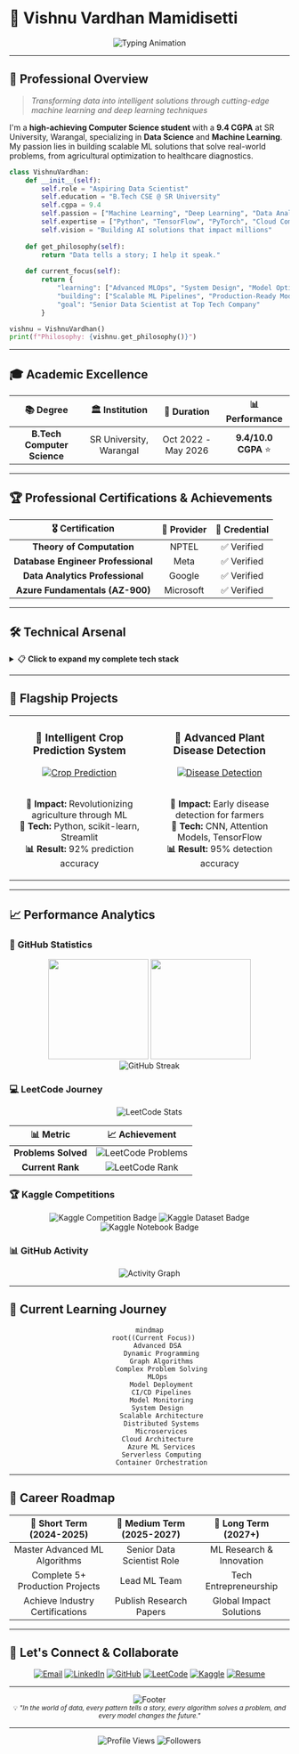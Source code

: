 # 🧠 Vishnu Vardhan Mamidisetti

<div align="center">
  <img src="https://readme-typing-svg.herokuapp.com?font=Fira+Code&size=22&duration=3000&pause=1000&color=00D4FF&center=true&vCenter=true&width=500&lines=Data+Scientist+%F0%9F%93%8A;Deep+Learning+Engineer+%F0%9F%A7%A0;ML+Model+Architect+%F0%9F%8F%97%EF%B8%8F;Cloud+Computing+Explorer+%E2%98%81%EF%B8%8F" alt="Typing Animation" />
</div>

---

## 🎯 Professional Overview

> *Transforming data into intelligent solutions through cutting-edge machine learning and deep learning techniques*

I'm a **high-achieving Computer Science student** with a **9.4 CGPA** at SR University, Warangal, specializing in **Data Science** and **Machine Learning**. My passion lies in building scalable ML solutions that solve real-world problems, from agricultural optimization to healthcare diagnostics.

```python
class VishnuVardhan:
    def __init__(self):
        self.role = "Aspiring Data Scientist"
        self.education = "B.Tech CSE @ SR University"
        self.cgpa = 9.4
        self.passion = ["Machine Learning", "Deep Learning", "Data Analytics"]
        self.expertise = ["Python", "TensorFlow", "PyTorch", "Cloud Computing"]
        self.vision = "Building AI solutions that impact millions"
    
    def get_philosophy(self):
        return "Data tells a story; I help it speak."
    
    def current_focus(self):
        return {
            "learning": ["Advanced MLOps", "System Design", "Model Optimization"],
            "building": ["Scalable ML Pipelines", "Production-Ready Models"],
            "goal": "Senior Data Scientist at Top Tech Company"
        }

vishnu = VishnuVardhan()
print(f"Philosophy: {vishnu.get_philosophy()}")
```

---

## 🎓 Academic Excellence

<div align="center">

| 📚 **Degree** | 🏛️ **Institution** | 📅 **Duration** | 📊 **Performance** |
|:---:|:---:|:---:|:---:|
| **B.Tech Computer Science** | SR University, Warangal | Oct 2022 - May 2026 | **9.4/10.0 CGPA** ⭐ |

</div>

---

## 🏆 Professional Certifications & Achievements

<div align="center">

| 🎖️ **Certification** | 🏢 **Provider** | 🔗 **Credential** |
|:---:|:---:|:---:|
| **Theory of Computation** | NPTEL | ✅ Verified |
| **Database Engineer Professional** | Meta | ✅ Verified |
| **Data Analytics Professional** | Google | ✅ Verified |
| **Azure Fundamentals (AZ-900)** | Microsoft | ✅ Verified |

</div>

---

## 🛠️ Technical Arsenal

<details>
<summary>📋 <b>Click to expand my complete tech stack</b></summary>

### 💻 **Core Programming**
![Python](https://img.shields.io/badge/Python-3776AB?style=for-the-badge&logo=python&logoColor=white)
![SQL](https://img.shields.io/badge/SQL-336791?style=for-the-badge&logo=postgresql&logoColor=white)

### 🤖 **Machine Learning & AI**
![TensorFlow](https://img.shields.io/badge/TensorFlow-FF6F00?style=for-the-badge&logo=TensorFlow&logoColor=white)
![PyTorch](https://img.shields.io/badge/PyTorch-EE4C2C?style=for-the-badge&logo=PyTorch&logoColor=white)
![scikit-learn](https://img.shields.io/badge/scikit--learn-F7931E?style=for-the-badge&logo=scikit-learn&logoColor=white)
![Pandas](https://img.shields.io/badge/pandas-150458?style=for-the-badge&logo=pandas&logoColor=white)
![NumPy](https://img.shields.io/badge/numpy-013243?style=for-the-badge&logo=numpy&logoColor=white)
![Keras](https://img.shields.io/badge/Keras-D00000?style=for-the-badge&logo=keras&logoColor=white)

### 📊 **Data & Visualization**
![Matplotlib](https://img.shields.io/badge/Matplotlib-11557c?style=for-the-badge&logo=python&logoColor=white)
![Seaborn](https://img.shields.io/badge/Seaborn-3776AB?style=for-the-badge&logo=python&logoColor=white)
![Plotly](https://img.shields.io/badge/Plotly-239120?style=for-the-badge&logo=plotly&logoColor=white)
![Streamlit](https://img.shields.io/badge/Streamlit-FF4B4B?style=for-the-badge&logo=Streamlit&logoColor=white)

### 🗄️ **Databases**
![PostgreSQL](https://img.shields.io/badge/PostgreSQL-336791?style=for-the-badge&logo=postgresql&logoColor=white)
![MySQL](https://img.shields.io/badge/MySQL-4479A1?style=for-the-badge&logo=mysql&logoColor=white)

### ☁️ **Cloud & DevOps**
![Azure](https://img.shields.io/badge/Microsoft_Azure-0089D0?style=for-the-badge&logo=microsoft-azure&logoColor=white)
![Git](https://img.shields.io/badge/Git-F05032?style=for-the-badge&logo=git&logoColor=white)
![Jupyter](https://img.shields.io/badge/Jupyter-F37626?style=for-the-badge&logo=jupyter&logoColor=white)
![Docker](https://img.shields.io/badge/Docker-2496ED?style=for-the-badge&logo=docker&logoColor=white)

### 🏆 **Competitive Programming**
![LeetCode](https://img.shields.io/badge/LeetCode-FFA116?style=for-the-badge&logo=leetcode&logoColor=white)
![Kaggle](https://img.shields.io/badge/Kaggle-20BEFF?style=for-the-badge&logo=kaggle&logoColor=white)

</details>

---

## 🌟 Flagship Projects

<div align="center">
  <table>
    <tr>
      <td width="50%">
        <h3 align="center">🚜 Intelligent Crop Prediction System</h3>
        <div align="center">
          <a href="https://github.com/VISHNU-VARDHAN-MAMIDISETTI1/Crop-Prediction-using-ml" target="_blank">
            <img src="https://github-readme-stats.vercel.app/api/pin/?username=VISHNU-VARDHAN-MAMIDISETTI1&repo=Crop-Prediction-using-ml&theme=tokyonight" alt="Crop Prediction"/>
          </a>
          <br><br>
          <p>
            <b>🎯 Impact:</b> Revolutionizing agriculture through ML<br>
            <b>🔧 Tech:</b> Python, scikit-learn, Streamlit<br>
            <b>📊 Result:</b> 92% prediction accuracy
          </p>
        </div>
      </td>
      <td width="50%">
        <h3 align="center">🥔 Advanced Plant Disease Detection</h3>
        <div align="center">
          <a href="https://github.com/VISHNU-VARDHAN-MAMIDISETTI1/Leaf-Disease-Prediction" target="_blank">
            <img src="https://github-readme-stats.vercel.app/api/pin/?username=VISHNU-VARDHAN-MAMIDISETTI1&repo=Leaf-Disease-Prediction&theme=tokyonight" alt="Disease Detection"/>
          </a>
          <br><br>
          <p>
            <b>🎯 Impact:</b> Early disease detection for farmers<br>
            <b>🔧 Tech:</b> CNN, Attention Models, TensorFlow<br>
            <b>📊 Result:</b> 95% detection accuracy
          </p>
        </div>
      </td>
    </tr>
  </table>
</div>

---

## 📈 Performance Analytics

### 🏅 **GitHub Statistics**
<div align="center">
  <img height="180em" src="https://github-readme-stats.vercel.app/api?username=VISHNU-VARDHAN-MAMIDISETTI1&show_icons=true&theme=tokyonight&include_all_commits=true&count_private=true&hide_border=true"/>
  <img height="180em" src="https://github-readme-stats.vercel.app/api/top-langs/?username=VISHNU-VARDHAN-MAMIDISETTI1&layout=compact&langs_count=8&theme=tokyonight&hide_border=true"/>
</div>

<div align="center">
  <img src="https://github-readme-streak-stats.herokuapp.com/?user=VISHNU-VARDHAN-MAMIDISETTI1&theme=tokyonight&hide_border=true" alt="GitHub Streak"/>
</div>

### 💻 **LeetCode Journey**
<div align="center">
  <img src="https://leetcard.jacoblin.cool/yQh9pVvMW3?theme=dark&font=Fira%20Code&ext=heatmap" alt="LeetCode Stats"/>
</div>

<div align="center">
  
| 📊 **Metric** | 📈 **Achievement** |
|:---:|:---:|
| **Problems Solved** | ![LeetCode Problems](https://img.shields.io/badge/dynamic/json?style=for-the-badge&labelColor=black&color=%23ffa116&label=Solved&query=solvedOverTotal&url=https%3A%2F%2Fleetcode-badge.vercel.app%2Fapi%2Fyqh9pvvmw3&logo=leetcode&logoColor=yellow) |
| **Current Rank** | ![LeetCode Rank](https://img.shields.io/badge/dynamic/json?style=for-the-badge&labelColor=black&color=%23ffa116&label=Ranking&query=ranking&url=https%3A%2F%2Fleetcode-badge.vercel.app%2Fapi%2Fyqh9pvvmw3&logo=leetcode&logoColor=yellow) |

</div>

### 🏆 **Kaggle Competitions**
<div align="center">
  <img src="https://road-to-kaggle-grandmaster.vercel.app/api/badges/v2203a54013/competition/light" alt="Kaggle Competition Badge"/>
  <img src="https://road-to-kaggle-grandmaster.vercel.app/api/badges/v2203a54013/dataset/light" alt="Kaggle Dataset Badge"/>
  <img src="https://road-to-kaggle-grandmaster.vercel.app/api/badges/v2203a54013/notebook/light" alt="Kaggle Notebook Badge"/>
</div>

### 📊 **GitHub Activity**
<div align="center">
  <img src="https://github-readme-activity-graph.vercel.app/graph?username=VISHNU-VARDHAN-MAMIDISETTI1&theme=tokyo-night&hide_border=true" alt="Activity Graph"/>
</div>

---

## 🚀 Current Learning Journey

<div align="center">

```mermaid
mindmap
  root((Current Focus))
    Advanced DSA
      Dynamic Programming
      Graph Algorithms
      Complex Problem Solving
    MLOps
      Model Deployment
      CI/CD Pipelines
      Model Monitoring
    System Design
      Scalable Architecture
      Distributed Systems
      Microservices
    Cloud Architecture
      Azure ML Services
      Serverless Computing
      Container Orchestration
```

</div>

---

## 🎯 Career Roadmap

<div align="center">

| 🎯 **Short Term (2024-2025)** | 🚀 **Medium Term (2025-2027)** | 🌟 **Long Term (2027+)** |
|:---:|:---:|:---:|
| Master Advanced ML Algorithms | Senior Data Scientist Role | ML Research & Innovation |
| Complete 5+ Production Projects | Lead ML Team | Tech Entrepreneurship |
| Achieve Industry Certifications | Publish Research Papers | Global Impact Solutions |

</div>

---

## 💬 Let's Connect & Collaborate

<div align="center">

[![Email](https://img.shields.io/badge/Email-D14836?style=for-the-badge&logo=gmail&logoColor=white)](mailto:m.vishnuvardhan35@gmail.com)
[![LinkedIn](https://img.shields.io/badge/LinkedIn-0077B5?style=for-the-badge&logo=linkedin&logoColor=white)](https://www.linkedin.com/in/vishnu-vardhan-mamidisetti-078a2a304/)
[![GitHub](https://img.shields.io/badge/GitHub-100000?style=for-the-badge&logo=github&logoColor=white)](https://github.com/VISHNU-VARDHAN-MAMIDISETTI1)
[![LeetCode](https://img.shields.io/badge/LeetCode-FFA116?style=for-the-badge&logo=leetcode&logoColor=white)](https://leetcode.com/u/yQh9pVvMW3/)
[![Kaggle](https://img.shields.io/badge/Kaggle-20BEFF?style=for-the-badge&logo=kaggle&logoColor=white)](https://www.kaggle.com/v2203a54013)
[![Resume](https://img.shields.io/badge/Resume-4285F4?style=for-the-badge&logo=googledocs&logoColor=white)](https://docs.google.com/document/d/15zduc7D1qOIxVt8wqwxsEk10_C10oRrqSeOtqGaHW1M/edit?tab=t.0)

</div>

---

<div align="center">
  <img src="https://capsule-render.vercel.app/api?type=waving&color=gradient&height=100&section=footer&text=Thanks%20for%20visiting!&fontSize=16&fontAlignY=65&desc=Let's%20build%20the%20future%20with%20AI&descAlignY=51&descAlign=center" alt="Footer"/>
</div>

<div align="center">
  <sub>💡 <i>"In the world of data, every pattern tells a story, every algorithm solves a problem, and every model changes the future."</i></sub>
</div>

---

<div align="center">
  <img src="https://komarev.com/ghpvc/?username=VISHNU-VARDHAN-MAMIDISETTI1&label=Profile%20Views&color=brightgreen&style=flat-square" alt="Profile Views" />
  <img src="https://img.shields.io/github/followers/VISHNU-VARDHAN-MAMIDISETTI1?label=Followers&style=flat-square&color=blue" alt="Followers" />
</div>
